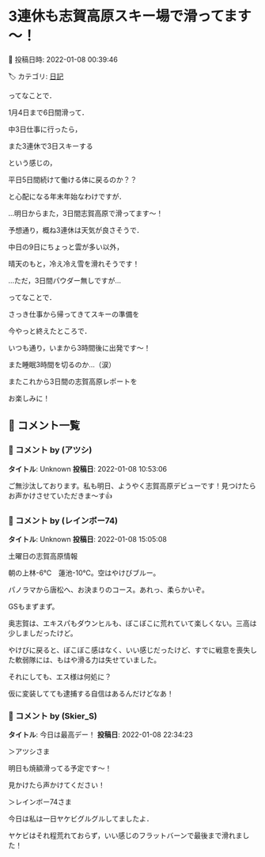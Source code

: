 # 3連休も志賀高原スキー場で滑ってます～！

📅 投稿日時: 2022-01-08 00:39:46

🏷️ カテゴリ: [日記](cc4b5682fb7b8b144980957a978653fb0.md)

ってなことで．





1月4日まで6日間滑って．


中3日仕事に行ったら，


また3連休で3日スキーする





という感じの，


平日5日間続けて働ける体に戻るのか？？


と心配になる年末年始なわけですが．





…明日からまた，3日間志賀高原で滑ってます～！





予想通り，概ね3連休は天気が良さそうで．


中日の9日にちょっと雲が多い以外，


晴天のもと，冷え冷え雪を滑れそうです！


…ただ，3日間パウダー無しですが…





ってなことで．


さっき仕事から帰ってきてスキーの準備を


今やっと終えたところで．


いつも通り，いまから3時間後に出発です～！


また睡眠3時間を切るのか…（涙）





またこれから3日間の志賀高原レポートを


お楽しみに！

## 💬 コメント一覧

### 💬 コメント by (アツシ)
**タイトル**: Unknown
**投稿日**: 2022-01-08 10:53:06

ご無沙汰しております。私も明日、ようやく志賀高原デビューです！見つけたらお声かけさせていただきま〜す👍

### 💬 コメント by (レインボー74)
**タイトル**: Unknown
**投稿日**: 2022-01-08 15:05:08

土曜日の志賀高原情報

朝の上林-6℃　蓮池-10℃。空はやけびブルー。

パノラマから唐松へ、お決まりのコース。あれっ、柔らかいぞ。

GSもまずまず。

奥志賀は、エキスパもダウンヒルも、ぼこぼこに荒れていて楽しくない。三高は少しましだったけど。

やけびに戻ると、ぼこぼこ感はなく、いい感じだったけど、すでに戦意を喪失した軟弱隊には、もはや滑る力は失せていました。

それにしても、エス様は何処に？

仮に変装してても逮捕する自信はあるんだけどなあ！

### 💬 コメント by (Skier_S)
**タイトル**: 今日は最高デー！
**投稿日**: 2022-01-08 22:34:23

＞アツシさま

明日も焼額滑ってる予定です～！

見かけたら声かけてください！



＞レインボー74さま

今日は私は一日ヤケビグルグルしてましたよ．

ヤケビはそれ程荒れておらず，いい感じのフラットバーンで最後まで滑れました！

